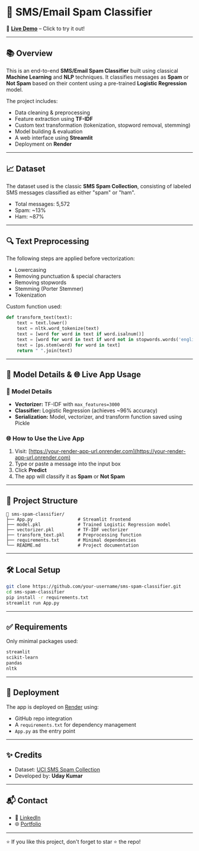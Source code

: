 # 📩 SMS/Email Spam Classifier

🚀 [**Live Demo**]([https://your-render-app-url.onrender.com]) – Click to try it out!

---

## 📚 Overview

This is an end-to-end **SMS/Email Spam Classifier** built using classical **Machine Learning** and **NLP** techniques. It classifies messages as **Spam** or **Not Spam** based on their content using a pre-trained **Logistic Regression** model.

The project includes:

- Data cleaning & preprocessing
- Feature extraction using **TF-IDF**
- Custom text transformation (tokenization, stopword removal, stemming)
- Model building & evaluation
- A web interface using **Streamlit**
- Deployment on **Render**

---

## 📈 Dataset

The dataset used is the classic **SMS Spam Collection**, consisting of labeled SMS messages classified as either "spam" or "ham".

- Total messages: 5,572  
- Spam: ~13%  
- Ham: ~87%

---

## 🔍 Text Preprocessing

The following steps are applied before vectorization:

- Lowercasing  
- Removing punctuation & special characters  
- Removing stopwords  
- Stemming (Porter Stemmer)  
- Tokenization  

Custom function used:
```python
def transform_text(text):
    text = text.lower()
    text = nltk.word_tokenize(text)
    text = [word for word in text if word.isalnum()]
    text = [word for word in text if word not in stopwords.words('english') and word not in string.punctuation]
    text = [ps.stem(word) for word in text]
    return " ".join(text)
```

---

## 🧠 Model Details & 🌐 Live App Usage

### 🧠 Model Details

- **Vectorizer:** TF-IDF with `max_features=3000`  
- **Classifier:** Logistic Regression (achieves ~96% accuracy)  
- **Serialization:** Model, vectorizer, and transform function saved using Pickle

### 🌐 How to Use the Live App

1. Visit: [https://your-render-app-url.onrender.com](https://your-render-app-url.onrender.com)  
2. Type or paste a message into the input box  
3. Click **Predict**  
4. The app will classify it as **Spam** or **Not Spam**

---

## 📂 Project Structure

```
📁 sms-spam-classifier/
├── App.py                 # Streamlit frontend
├── model.pkl              # Trained Logistic Regression model
├── vectorizer.pkl         # TF-IDF vectorizer
├── transform_text.pkl     # Preprocessing function
├── requirements.txt       # Minimal dependencies
└── README.md              # Project documentation
```

---

## 🛠️ Local Setup

```bash
git clone https://github.com/your-username/sms-spam-classifier.git
cd sms-spam-classifier
pip install -r requirements.txt
streamlit run App.py
```

---

## ✅ Requirements

Only minimal packages used:
```txt
streamlit
scikit-learn
pandas
nltk
```

---

## 🚀 Deployment

The app is deployed on [Render](https://render.com) using:
- GitHub repo integration
- A `requirements.txt` for dependency management
- `App.py` as the entry point

---

## ✨ Credits

- Dataset: [UCI SMS Spam Collection](https://www.dt.fee.unicamp.br/~tiago/smsspamcollection/)  
- Developed by: **Uday Kumar**

---

## 📬 Contact

- 📧 [LinkedIn](https://www.linkedin.com/in/your-linkedin)
- 🌐 [Portfolio](https://your-portfolio-link.com)

---

⭐ If you like this project, don't forget to star ⭐ the repo!

